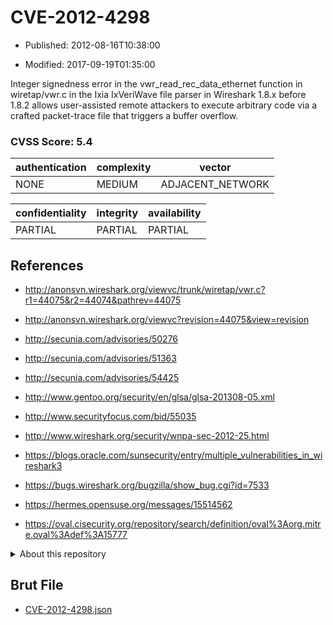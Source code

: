 # CVE-2012-4298

- Published: 2012-08-16T10:38:00

- Modified: 2017-09-19T01:35:00

Integer signedness error in the vwr_read_rec_data_ethernet function in wiretap/vwr.c in the Ixia IxVeriWave file parser in Wireshark 1.8.x before 1.8.2 allows user-assisted remote attackers to execute arbitrary code via a crafted packet-trace file that triggers a buffer overflow.

### CVSS Score: **5.4**

| authentication | complexity | vector |
| --- | --- | --- |
| NONE | MEDIUM | ADJACENT_NETWORK |

| confidentiality | integrity | availability |
| --- | --- | --- |
| PARTIAL | PARTIAL | PARTIAL |

## References

* http://anonsvn.wireshark.org/viewvc/trunk/wiretap/vwr.c?r1=44075&r2=44074&pathrev=44075

* http://anonsvn.wireshark.org/viewvc?revision=44075&view=revision

* http://secunia.com/advisories/50276

* http://secunia.com/advisories/51363

* http://secunia.com/advisories/54425

* http://www.gentoo.org/security/en/glsa/glsa-201308-05.xml

* http://www.securityfocus.com/bid/55035

* http://www.wireshark.org/security/wnpa-sec-2012-25.html

* https://blogs.oracle.com/sunsecurity/entry/multiple_vulnerabilities_in_wireshark3

* https://bugs.wireshark.org/bugzilla/show_bug.cgi?id=7533

* https://hermes.opensuse.org/messages/15514562

* https://oval.cisecurity.org/repository/search/definition/oval%3Aorg.mitre.oval%3Adef%3A15777

<details>
<summary>About this repository</summary> 

  This repository is part of the project [Live Hack CVE](https://github.com/Live-Hack-CVE). Main website can be found [www.live-hack.org](https://www.live-hack.org) 
  
  Made by [Sn0wAlice](https://github.com/Sn0wAlice) for the people that care about security and need to have a feed of the latest CVEs. Hope you enjoy it, don't forget to star the repo and follow me on [Twitter](https://twitter.com/Sn0wAlice) and [Github](https://github.com/Sn0wAlice). And that is my [personnal website](https://www.alice-snow.me/)

  - [Home Page](https://github.com/Live-Hack-CVE)
  - [Framework](https://github.com/Live-Hack-CVE/cve-framework)
  - [CVE database](https://github.com/Live-Hack-CVE/full_database)
  - [Changelog](https://github.com/Live-Hack-CVE/Changelog)
</details>

## Brut File

* [CVE-2012-4298.json](https://raw.githubusercontent.com/Live-Hack-CVE/full_database/main/cves/2012/CVE-2012-4298.json)

